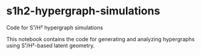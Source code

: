# s1h2-hypergraph-simulations
Code for S¹/H² hypergraph simulations

This notebook contains the code for generating and analyzing hypergraphs using S¹/H²-based latent geometry.
